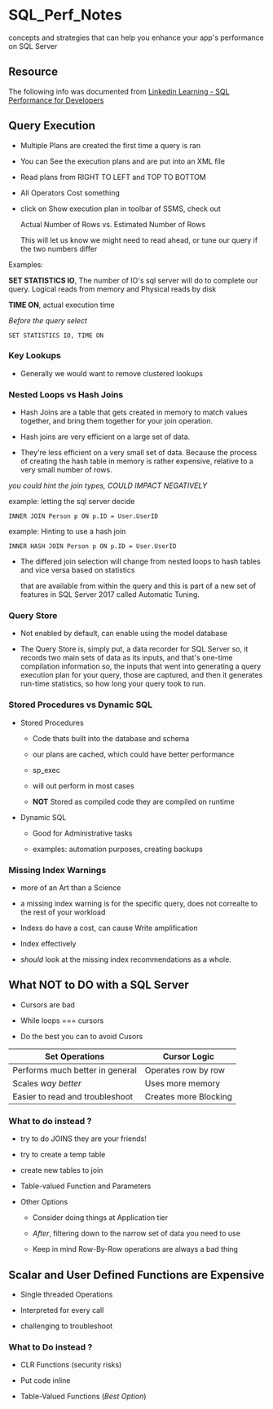 # SQL_Perf_Notes
concepts and strategies that can help you enhance your app's performance on SQL Server

## Resource

The following info was documented from [Linkedin Learning - SQL Performance for Developers](https://www.linkedin.com/learning/sql-server-performance-for-developers/execution-plans-introduction)


## Query Execution

- Multiple Plans are created the first time a query is ran

- You can See the execution plans and are put into an XML file

- Read plans from RIGHT TO LEFT and TOP TO BOTTOM

- All Operators Cost something

- click on Show execution plan in toolbar of SSMS, check out 

    Actual Number of Rows vs. Estimated Number of Rows

    This will let us know we might need to read ahead, or tune our query if the two numbers differ

Examples:

**SET STATISTICS IO**, The number of IO's sql server will do to complete our query. Logical reads from memory and Physical reads by disk

**TIME ON**, actual execution time 

*Before the query select*
```tsql
SET STATISTICS IO, TIME ON
```

### Key Lookups

- Generally we would want to remove clustered lookups

### Nested Loops vs Hash Joins

- Hash Joins are a table that gets created in memory to match values together, and bring them together for your join operation.

- Hash joins are very efficient on a large set of data.

- They're less efficient on a very small set of data. Because the process of creating the hash table in memory is rather expensive, relative to a very small number of rows.

*you could hint the join types, COULD IMPACT NEGATIVELY*

example: letting the sql server decide
```tsql
INNER JOIN Person p ON p.ID = User.UserID
```

example: Hinting to use a hash join
```tsql
INNER HASH JOIN Person p ON p.ID = User.UserID
```

- The differed join selection will change from nested loops to hash tables and vice versa based on statistics 
    
    that are available from within the query and this is part of a new set of features in SQL Server 2017 called Automatic Tuning.


### Query Store

- Not enabled by default, can enable using the model database

- The Query Store is, simply put, a data recorder for SQL Server so, it records two main sets of data as its inputs, 
    and that's one-time compilation information so, the inputs that went into generating a query execution plan 
    for your query, those are captured, and then it generates run-time statistics, so how long your query took to run.

### Stored Procedures vs Dynamic SQL

- Stored Procedures

    - Code thats built into the database and schema

    - our plans are cached, which could have better performance

    - sp_exec

    - will out perform in most cases

    - **NOT** Stored as compiled code they are compiled on runtime

- Dynamic SQL

    - Good for Administrative tasks

    - examples: automation purposes, creating backups

### Missing Index Warnings

- more of an Art than a Science

- a missing index warning is for the specific query, does not correalte to the rest of your workload

- Indexs do have a cost, can cause Write amplification

- Index effectively 

- *should* look at the missing index recommendations as a whole.

## What NOT to DO with a SQL Server

- Cursors are bad

- While loops === cursors

- Do the best you can to avoid Cusors    

Set Operations | Cursor Logic
-------------- | ------------
Performs much better in general | Operates row by row
Scales *way better* | Uses more memory
Easier to read and troubleshoot | Creates more Blocking

### What to do instead ?

- try to do JOINS they are your friends!

- try to create a temp table

- create new tables to join

- Table-valued Function and Parameters

- Other Options

    - Consider doing things at Application tier

    - *After*, filtering down to the narrow set of data you need to use

    - Keep in mind Row-By-Row operations are always a bad thing


## Scalar and User Defined Functions are Expensive

- Single threaded Operations

- Interpreted for every call

- challenging to troubleshoot

### What to Do instead ?

- CLR Functions (security risks)

- Put code inline

- Table-Valued Functions (*Best Option*)